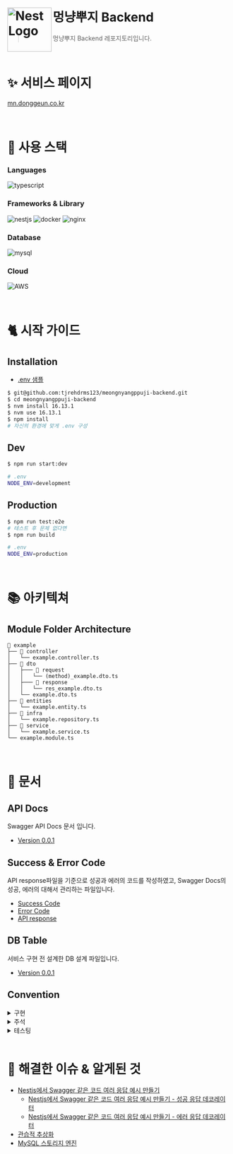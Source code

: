 # 멍냥뿌지 Backend<img src="https://nestjs.com/img/logo-small.svg" align=left width="100" alt="Nest Logo" />
> 멍냥뿌지 Backend 레포지토리입니다.


<br/>

# ✨ 서비스 페이지
[mn.donggeun.co.kr](mn.donggeun.co.kr)


</br>


# 🌿 사용 스택

### Languages

![typescript](https://img.shields.io/badge/TypeScript-007ACC?style=for-the-badge&logo=typescript&logoColor=white)

### Frameworks & Library

![nestjs](https://img.shields.io/badge/nestjs-E0234E?style=for-the-badge&logo=nestjs&logoColor=white)
![docker](https://img.shields.io/badge/Docker-2CA5E0?style=for-the-badge&logo=docker&logoColor=white)
![nginx](https://img.shields.io/badge/Nginx-009639?style=for-the-badge&logo=nginx&logoColor=white)

### Database

![mysql](https://img.shields.io/badge/MySQL-005C84?style=for-the-badge&logo=mysql&logoColor=white)

### Cloud

![AWS](https://img.shields.io/badge/Amazon_AWS-FF9900?style=for-the-badge&logo=amazonaws&logoColor=white)


<br/>

# 🐈 시작 가이드

## Installation

- [.env 샘플](./docs/Env.md)

```bash
$ git@github.com:tjrehdrms123/meongnyangppuji-backend.git
$ cd meongnyangppuji-backend
$ nvm install 16.13.1
$ nvm use 16.13.1
$ npm install
# 자신의 환경에 맞게 .env 구성
```

## Dev
```bash
$ npm run start:dev
```

```bash
# .env
NODE_ENV=development
```

## Production
```bash
$ npm run test:e2e
# 테스트 후 문제 없다면
$ npm run build
```

```bash
# .env
NODE_ENV=production
```

<br/>

# 📚 아키텍쳐
## Module Folder Architecture

```
📂 example
├── 📂 controller
│   └── example.controller.ts
├── 📂 dto
│   ├─── 📂 request
│   │   └── (method)_example.dto.ts
│   ├─── 📂 response
│   │   └── res_example.dto.ts
│   └── example.dto.ts
├── 📂 entities
│   └── example.entity.ts
├── 📂 infra
│   └── example.repository.ts
├── 📂 service
│   └── example.service.ts
└── example.module.ts
```


<br/>


# 📝 문서

## API Docs

Swagger API Docs 문서 입니다.

- [Version 0.0.1](./docs/api/swagger.html)
## Success & Error Code

API response파일을 기준으로 성공과 에러의 코드를 작성하였고, Swagger Docs의 성공, 에러의 대해서 관리하는 파일입니다.

- [Success Code](./src/common/define/SuccessDefine.ts)
- [Error Code](./src/common/define/ErrorDefine.ts)
- [API response](./docs/Swagger.md)

## DB Table

서비스 구현 전 설계한 DB 설계 파일입니다.

- [Version 0.0.1](./docs/DB.md)

## Convention


<details>
  <summary> 구현 </summary>

  <div markdown="1">

### 추가) 새로운 모듈

- Repository -> Service -> Controller 순으로 구현하고 있습니다.
- API를 완성 후 Testing을 통해 동작하는지 파악하고 있습니다.<br/>
  ㄴ 예외가 발생한다면 필요에 따라 처리합니다.(처리하지 않을 경우 `E2E 주석`을 달아 추 후 처리하기 쉽게 주석을 작성합니다.)<br/>
  `// E2E: 테스트에서 삭제된 행에 있는 detail_name값과 동일한 값을 넣었을떄 500에러 발생 -> 하지만 해당 경우는 없을거기 떄문에 발생하면 추 후 예외처리`

### 수정) 리팩토링 / 버그

- `리팩토링`을 진행할때는 버그가 발생해도 수정하지 않고, `버그`가 발생해 수정할때는 코드 리팩토링을 진행하지 않도록 구분해서 작업합니다.
  - [참고: 리팩토링의 중요성](https://github.com/tjrehdrms123/TIL/blob/main/study/ETC/Refactoring/%5B%EB%A7%88%ED%8B%B4%20%ED%8C%8C%EC%9A%B8%EB%9F%AC%5D%20%EB%A6%AC%ED%8C%A9%ED%86%A0%EB%A7%81%EC%9D%98%20%EC%A4%91%EC%9A%94%EC%84%B1%20feat.%ED%85%8C%EC%8A%A4%ED%8A%B8%20%EC%BD%94%EB%93%9C%EB%A5%BC%20%EC%A7%9C%EB%8A%94%20%EC%9D%B4%EC%9C%A0%20%EC%A0%95%EB%A6%AC.md)

### 삭제) 기능삭제

- 기능 삭제시에는 해당 메소드를 사용중인지 확인하고, Entity와 DB Table을 직접 확인해 다른 테이블과 의존성이 있는지 먼저 확인 합니다.

  </div>

</details>

<details>
  <summary> 주석 </summary>
  <div markdown="1">

### Repository

`CRUD` 작업인 경우는 아래와 같이 주석을 답니다.

```typescript
/**
 * POST: 보호자 등록
 * @param GuardianData
 * @returns 등록된 보호자 정보
 */
async createGuardian(GuardianData: CreateGuardianDto): Promise<GuardianEntity | null>{
    return await this.GuardianRepository.save(GuardianData);
}
```

`예외 처리` 또는 `그외의 경우`는 아래와 같이 주석을 답니다.

```typescript
  /**
   * Exception: 동일한 반려자가 있는지 확인
   * @param guardianId 반려자의 ID
   * @returns
   */
  async isExitsGuardian(guardianId): Promise<GuardianEntity | null> {
      const guardian = await this.GuardianRepository.findOneBy({ id: guardianId });
      return guardian;
  }
```

  </div>

### Service

`핵심 로직`이거나 주석이 있을때 `가독성이 상승하는 로직`에는 다음과 같이 주석을 작성합니다.

```typescript
// Read: JWT 토근 발급(토큰을 복호화했을때 유저의 ID가 나옵니다.)
const jwt = await this.jwtService.signAsync(
  { user_id: user.id },
  { secret: this.configService.get('SECRET_KEY') },
);
```

예외처리를 할때는 다음과 같이 `Exception주석`을 답니다.

```typescript
// Exception: 업데이트 하려고 하는 Row가 없을시
const exceptionExitsGuardian = await this.guardianRepository.isExitsGuardian(
  id,
);
if (!exceptionExitsGuardian) {
  throw new BadRequestException(ErrorDefine['ERROR-2000']);
}
```

### Controller

컨트롤러의 주석은 ApiOperation을 통해 이해 할 수 없을때 작성합니다.
</details>

<details>
  <summary> 테스팅 </summary>

  <div markdown="1">
  

  ### E2E

  모듈별로 테스트하기 위해 `package.json`에 다음과 같이 셋팅을 진행 합니다.
  ```json
  "scripts": {
    ...
    "test:e2e": "jest --config ./test/test/test-jest-e2e.json",
  }
  ```

  `테스트 객체`를 만들떄는 아래와 같이 `testData` 프로퍼티를 통해 필요한 테스트 객체를 만들고 있습니다.
  ```typescript
  const testData = {
    name: "강아지",
    detailName: "푸들",
    animalType: {},
    ...
  };
  
  testData.animalType = {
    name: testData.name,
    detail_name: testData.detailName
  };
  ```

  </div>
</details>


</br>


# 📢 해결한 이슈 & 알게된 것
  - [Nestjs에서 Swagger 같은 코드 여러 응답 예시 만들기](https://github.com/tjrehdrms123/TIL/blob/main/study/JS/Node.js/Nest.js/Utility/Swagger/Nestjs%EC%97%90%EC%84%9C%20Swagger%20%EA%B0%99%EC%9D%80%20%EC%BD%94%EB%93%9C%20%EC%97%AC%EB%9F%AC%20%EC%9D%91%EB%8B%B5%20%EC%98%88%EC%8B%9C%20%EB%A7%8C%EB%93%A4%EA%B8%B0.md)
    - [Nestjs에서 Swagger 같은 코드 여러 응답 예시 만들기 - 성공 응답 데코레이터](https://github.com/tjrehdrms123/TIL/blob/main/study/JS/Node.js/Nest.js/Utility/Swagger/Nestjs%EC%97%90%EC%84%9C%20Swagger%20%EA%B0%99%EC%9D%80%20%EC%BD%94%EB%93%9C%20%EC%97%AC%EB%9F%AC%20%EC%9D%91%EB%8B%B5%20%EC%98%88%EC%8B%9C%20%EB%A7%8C%EB%93%A4%EA%B8%B0%20-%20%EC%84%B1%EA%B3%B5%20%EC%9D%91%EB%8B%B5%20%EB%8D%B0%EC%BD%94%EB%A0%88%EC%9D%B4%ED%84%B0.md)
    - [Nestjs에서 Swagger 같은 코드 여러 응답 예시 만들기 - 에러 응답 데코레이터](https://github.com/tjrehdrms123/TIL/blob/main/study/JS/Node.js/Nest.js/Utility/Swagger/Nestjs%EC%97%90%EC%84%9C%20Swagger%20%EA%B0%99%EC%9D%80%20%EC%BD%94%EB%93%9C%20%EC%97%AC%EB%9F%AC%20%EC%9D%91%EB%8B%B5%20%EC%98%88%EC%8B%9C%20%EB%A7%8C%EB%93%A4%EA%B8%B0%20-%20%EC%97%90%EB%9F%AC%20%EC%9D%91%EB%8B%B5%20%EB%8D%B0%EC%BD%94%EB%A0%88%EC%9D%B4%ED%84%B0.md)
  - [관습적 추상화](https://github.com/tjrehdrms123/TIL/blob/main/study/Codereview/%EA%B4%80%EC%8A%B5%EC%A0%81%20%EC%B6%94%EC%83%81%ED%99%94.md)
  - [MySQL 스토리지 엔진](https://github.com/tjrehdrms123/TIL/blob/main/study/Database/Basic/%EC%8A%A4%ED%86%A0%EB%A6%AC%EC%A7%80%20%EC%97%94%EC%A7%84.md)